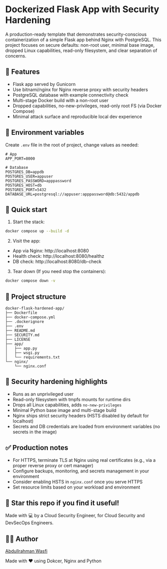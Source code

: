 # Dockerized Flask App with Security Hardening

A production-ready template that demonstrates security-conscious containerization of a simple Flask app behind Nginx with PostgreSQL.
This project focuses on secure defaults: non-root user, minimal base image, dropped Linux capabilities, read-only filesystem, and clear separation of concerns.

## 🔐 Features

- Flask app served by Gunicorn
- Use bitnami/nginx for Nginx reverse proxy with security headers
- PostgreSQL database with example connectivity check
- Multi-stage Docker build with a non-root user
- Dropped capabilities, no-new-privileges, read-only root FS (via Docker Compose)
- Minimal attack surface and reproducible local dev experience

## 🧰 Environment variables

Create `.env` file in the root of project, change values as needed:

```
# App
APP_PORT=8000

# Database
POSTGRES_DB=appdb
POSTGRES_USER=appuser
POSTGRES_PASSWORD=apppassword
POSTGRES_HOST=db
POSTGRES_PORT=5432
DATABASE_URL=postgresql://appuser:apppassword@db:5432/appdb
```

## 🚀 Quick start

1) Start the stack:
```bash
docker compose up --build -d
```

2) Visit the app:
- App via Nginx: http://localhost:8080
- Health check: http://localhost:8080/healthz
- DB check: http://localhost:8080/db-check

3) Tear down (If you need stop the containers):
```bash
docker compose down -v
```

## 📁 Project structure

```
docker-flask-hardened-app/
├── Dockerfile
├── docker-compose.yml
├── .dockerignore
├── .env
├── README.md
├── SECURITY.md
├── LICENSE
├── app/
│   ├── app.py
│   ├── wsgi.py
│   └── requirements.txt
└── nginx/
    └── nginx.conf
```

## 🔐 Security hardening highlights

- Runs as an unprivileged user
- Read-only filesystem with tmpfs mounts for runtime dirs
- Drops all Linux capabilities, adds `no-new-privileges`
- Minimal Python base image and multi-stage build
- Nginx ships strict security headers (HSTS disabled by default for localhost)
- Secrets and DB credentials are loaded from environment variables (no secrets in the image)

## ✅ Production notes

- For HTTPS, terminate TLS at Nginx using real certificates (e.g., via a proper reverse proxy or cert manager)
- Configure backups, monitoring, and secrets management in your environment
- Consider enabling HSTS in `nginx.conf` once you serve HTTPS
- Set resource limits based on your workload and environment

## 🌟 Star this repo if you find it useful!

Made with 💻 by a Cloud Security Engineer, for Cloud Security and DevSecOps Engineers.


## 👨‍💻 Author

[Abdullrahman Wasfi](https://www.linkedin.com/in/abdullrahmanwasfi)

Made with ❤️ using Dokcer, Nginx and Python